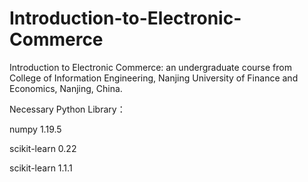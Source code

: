 # Introduction-to-Electronic-Commerce
Introduction to Electronic Commerce: an undergraduate course from College of Information Engineering, Nanjing University of Finance and Economics, Nanjing, China.

Necessary Python Library：

numpy 1.19.5

scikit-learn 0.22

scikit-learn 1.1.1

